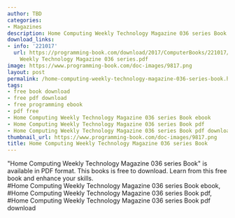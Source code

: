 ```yaml
---
author: TBD
categories:
- Magazines
description: Home Computing Weekly Technology Magazine 036 series Book
download_links:
- info: '221017'
  url: https://programming-book.com/download/2017/ComputerBooks/221017/Home Computing
    Weekly Technology Magazine 036 series.pdf
image: https://www.programming-book.com/doc-images/9817.png
layout: post
permalink: /home-computing-weekly-technology-magazine-036-series-book.html
tags:
- free book download
- free pdf download
- free programming ebook
- pdf free
- Home Computing Weekly Technology Magazine 036 series Book ebook
- Home Computing Weekly Technology Magazine 036 series Book pdf
- Home Computing Weekly Technology Magazine 036 series Book pdf download
thumbnail_url: https://www.programming-book.com/doc-images/9817.png
title: Home Computing Weekly Technology Magazine 036 series Book
---
```


 
<div class="item-desc text-justify">
  "Home Computing Weekly Technology Magazine 036 series Book" is available in PDF format. This books is free to download. Learn from this free book and enhance your skills.
  <br>
  #Home Computing Weekly Technology Magazine 036 series Book ebook, #Home Computing Weekly Technology Magazine 036 series Book pdf, #Home Computing Weekly Technology Magazine 036 series Book pdf download
</div>